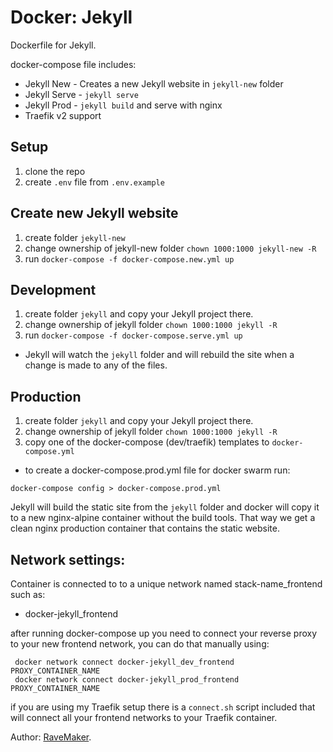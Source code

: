 # Docker: Jekyll
Dockerfile for Jekyll.

docker-compose file includes:
 - Jekyll New - Creates a new Jekyll website in `jekyll-new` folder
 - Jekyll Serve - `jekyll serve`
 - Jekyll Prod - `jekyll build` and serve with nginx
 - Traefik v2 support

## Setup
1. clone the repo
2. create `.env` file from `.env.example`

## Create new Jekyll website
1. create folder `jekyll-new`
2. change ownership of jekyll-new folder `chown 1000:1000 jekyll-new -R`
3. run `docker-compose -f docker-compose.new.yml up`

## Development
1. create folder `jekyll` and copy your Jekyll project there.
2. change ownership of jekyll folder `chown 1000:1000 jekyll -R`
3. run `docker-compose -f docker-compose.serve.yml up`

- Jekyll will watch the `jekyll` folder and will rebuild the site
when a change is made to any of the files.

## Production
1. create folder `jekyll` and copy your Jekyll project there.
2. change ownership of jekyll folder `chown 1000:1000 jekyll -R`
3. copy one of the docker-compose (dev/traefik) templates to `docker-compose.yml`

- to create a docker-compose.prod.yml file for docker swarm run:

```
docker-compose config > docker-compose.prod.yml
``` 

Jekyll will build the static site from the `jekyll` folder and docker
will copy it to a new nginx-alpine container without the build tools.
That way we get a clean nginx production container that
contains the static website.

## Network settings:
Container is connected to to a unique network named stack-name_frontend such as:

- docker-jekyll_frontend

after running docker-compose up you need to connect your reverse proxy to your new frontend network,
 you can do that manually using:
 
```
 docker network connect docker-jekyll_dev_frontend PROXY_CONTAINER_NAME
 docker network connect docker-jekyll_prod_frontend PROXY_CONTAINER_NAME
 ```

if you are using my Traefik setup there is a `connect.sh` script included that will connect all your frontend networks to your Traefik container.

Author: [RaveMaker][RaveMaker].

[RaveMaker]: http://ravemaker.net
